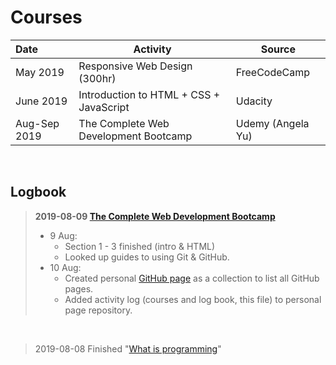 
# Courses

| Date              | Activity                   							    | Source                  		   |
| :-----------------|---------------------------------------------|--------------------------------|
| May 2019          | Responsive Web Design (300hr)  							| FreeCodeCamp 									 |
| June 2019         | Introduction to HTML + CSS + JavaScript  		| Udacity                        |
| Aug-Sep 2019      | The Complete Web Development Bootcamp       | Udemy (Angela Yu)              |

<br>  

## Logbook
> **2019-08-09 [The Complete Web Development Bootcamp](https://www.udemy.com/the-complete-web-development-bootcamp)**  
> * 9 Aug:  
>   - Section 1 - 3 finished (intro & HTML)  
>   - Looked up guides to using Git & GitHub.  
> * 10 Aug:  
>   - Created personal [GitHub page](https://chantalschot.github.io/) as a collection to list all GitHub pages.  
>   - Added activity log (courses and log book, this file) to personal page repository.  


<br>  

> 2019-08-08 Finished "[What is programming](https://classroom.udacity.com/courses/ud994)"
